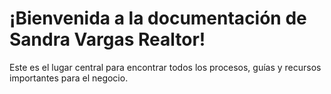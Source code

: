# ¡Bienvenida a la documentación de Sandra Vargas Realtor!

Este es el lugar central para encontrar todos los procesos, guías y recursos importantes para el negocio.
